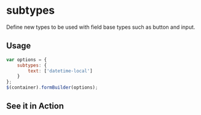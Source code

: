 # subtypes
Define new types to be used with field base types such as button and input.

## Usage
```javascript
var options = {
    subtypes: {
        text: ['datetime-local']
    }
};
$(container).formBuilder(options);
```
## See it in Action
<p data-height="525" data-theme-id="22927" data-embed-version="2" data-slug-hash="YNgvLq" data-default-tab="result" data-user="sudharshan" class="codepen"></p>

